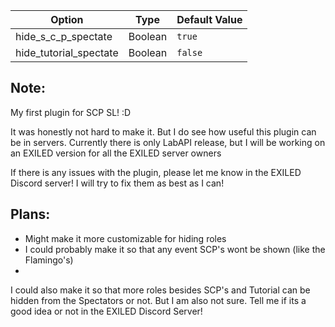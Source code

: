 | Option                 | Type     | Default Value                                            |
|------------------------|----------|----------------------------------------------------------|
| hide_s_c_p_spectate    | Boolean  | `true`                                                   |
| hide_tutorial_spectate | Boolean  | `false`                                                  |

## Note:
My first plugin for SCP SL! :D

It was honestly not hard to make it. But I do see how useful this plugin can be in servers.
Currently there is only LabAPI release, but I will be working on an EXILED version for all the EXILED server owners

If there is any issues with the plugin, please let me know in the EXILED Discord server! I will try to fix them as best as I can!


## Plans:
- Might make it more customizable for hiding roles
- I could probably make it so that any event SCP's wont be shown (like the Flamingo's)
- 
I could also make it so that more roles besides SCP's and Tutorial can be hidden from the Spectators or not. But I am also not sure. Tell me if its a good idea or not in the EXILED Discord Server!
